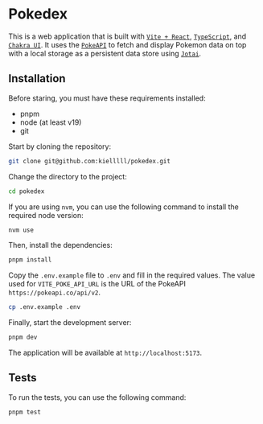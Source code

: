 # Pokedex

This is a web application that is built with [`Vite + React`](https://vitejs.dev/guide/), [`TypeScript`](https://www.typescriptlang.org/), and [`Chakra UI`](https://v2.chakra-ui.com/). It uses the [`PokeAPI`](https://pokeapi.co/docs/v2#info) to fetch and display Pokemon data on top with a local storage as a persistent data store using [`Jotai`](https://jotai.org/).

## Installation

Before staring, you must have these requirements installed:

- pnpm
- node (at least v19)
- git

Start by cloning the repository:

```bash
git clone git@github.com:kielllll/pokedex.git
```

Change the directory to the project:

```bash
cd pokedex
```

If you are using `nvm`, you can use the following command to install the required node version:

```bash
nvm use
```

Then, install the dependencies:

```bash
pnpm install
```

Copy the `.env.example` file to `.env` and fill in the required values. The value used for `VITE_POKE_API_URL` is the URL of the PokeAPI `https://pokeapi.co/api/v2`.

```bash
cp .env.example .env
```

Finally, start the development server:

```bash
pnpm dev
```

The application will be available at `http://localhost:5173`.

## Tests

To run the tests, you can use the following command:

```bash
pnpm test
```
